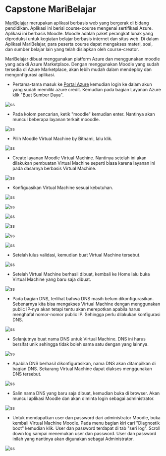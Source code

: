 # Capstone MariBelajar
[MariBelajar](http://maribelajarsite.southeastasia.cloudapp.azure.com/) merupakan aplikasi berbasis web yang bergerak di bidang pendidikan. Aplikasi ini berisi course-course mengenai sertifikasi Azure. Aplikasi ini berbasis Moodle. Moodle adalah paket perangkat lunak yang diproduksi untuk kegiatan belajar berbasis internet dan situs web. Di dalam Aplikasi MariBelajar, para peserta course dapat mengakses materi, soal, dan sumber belajar lain yang telah disiapkan oleh course-creator. 

MariBelajar dibuat menggunakan platform Azure dan menggunakan moodle yang ada di Azure Marketplace. Dengan menggunakan Moodle yang sudah tersedia di Azure Marketplace, akan lebih mudah dalam mendeploy dan mengonfigurasi aplikasi. 
- Pertama-tama masuk ke [Portal Azure](https://portal.azure.com/) kemudian login ke dalam akun yang sudah memiliki azure credit. Kemudian pada bagian Layanan Azure klik "Buat Sumber Daya".

![ss](/images/1.png)

- Pada kolom pencarian, ketik "moodle" kemudian enter. Nantinya akan muncul beberapa layanan terkait mooodle.

![ss](/images/2.png)

- Pilih Moodle Virtual Machine by Bitnami, lalu klik.

![ss](/images/3.png)

- Create layanan Moodle Virtual Machine. Nantinya setelah ini akan dilakukan pembuatan Virtual Machine seperti biasa karena layanan ini pada dasarnya berbasis Virtual Machine.

![ss](/images/4.png)

- Konfiguasikan Virtual Machine sesuai kebutuhan.

![ss](/images/5.png)

![ss](/images/6.png)

![ss](/images/7.png)

![ss](/images/8.png)

![ss](/images/9-.png)

![ss](/images/10-.png)

- Setelah lulus validasi, kemudian buat Virtual Machine tersebut.

![ss](/images/11-.png)

- Setelah Virtual Machine berhasil dibuat, kembali ke Home lalu buka Virtual Machine yang baru saja dibuat.

![ss](/images/12.png)

- Pada bagian DNS, terlihat bahwa DNS masih belum dikonfigurasikan. Sebenarnya kita bisa mengakses Virtual Machine dengan menggunakan public IP-nya akan tetapi tentu akan merepotkan apabila harus menghafal nomor-nomor public IP. Sehingga perlu dilakukan konfigurasi DNS.

![ss](/images/13.png)

- Selanjutnya buat nama DNS untuk Virtual Machine. DNS ini harus bersifat unik sehingga tidak boleh sama satu dengan yang lainnya.

![ss](/images/14.png)

- Apabila DNS berhasil dikonfigurasikan, nama DNS akan ditampilkan di bagian DNS. Sekarang Virtual Machine dapat diakses menggunakan DNS tersebut. 

![ss](/images/15.png)

- Salin nama DNS yang baru saja dibuat, kemudian buka di browser. Akan muncul aplikasi Moodle dan akan diminta login sebagai administrator.

![ss](/images/16.png)

- Untuk mendapatkan user dan password dari administrator Moodle, buka kembali Virtual Machine Moodle. Pada menu bagian kiri cari "Diagnostik boot" kemudian klik. User dan password terdapat di tab "seri log". Scroll down log sampai menemukan user dan password. User dan password inilah yang nantinya akan digunakan sebagai Administrator.

![ss](/images/17.png)
